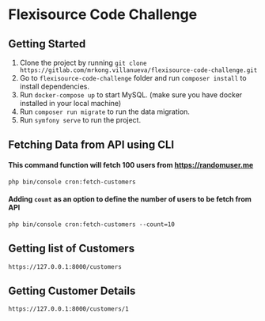 # Flexisource Code Challenge

## Getting Started
1. Clone the project by running `git clone https://gitlab.com/mrkong.villanueva/flexisource-code-challenge.git` 
1. Go to `flexisource-code-challenge` folder and run `composer install` to install dependencies.
1. Run `docker-compose up` to start MySQL. (make sure you have docker installed in your local machine)
1. Run `composer run migrate` to run the data migration.
1. Run `symfony serve` to run the project.

## Fetching Data from API using CLI
#### This command function will fetch 100 users from https://randomuser.me
`php bin/console cron:fetch-customers`

#### Adding `count` as an option to define the number of users to be fetch from API
`php bin/console cron:fetch-customers --count=10`

## Getting list of Customers
`https://127.0.0.1:8000/customers`

## Getting Customer Details
`https://127.0.0.1:8000/customers/1`
